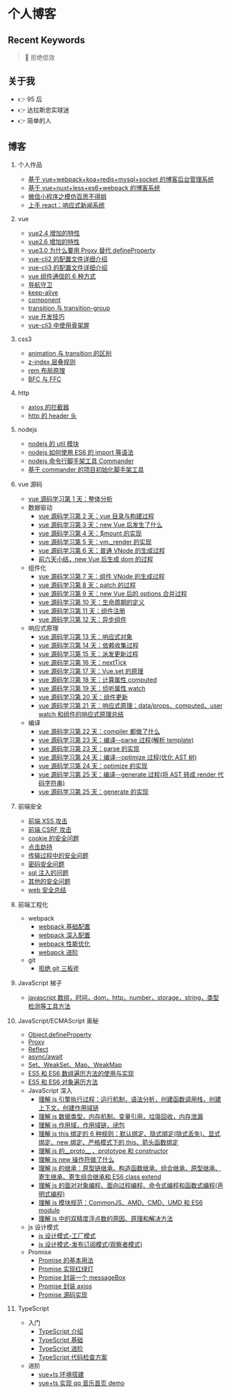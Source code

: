 # 个人博客

## Recent Keywords

> :key: 拒绝低效

## 关于我

- :point_right: 95 后
- :point_right: 达拉斯忠实球迷
- :point_right: 简单的人

## 博客

1. 个人作品
   - [基于 vue+webpack+koa+redis+mysql+socket 的博客后台管理系统](https://github.com/dirkhe1051931999/vue-blog-management)
   - [基于 vue+nuxt+less+es6+webpack 的博客系统](https://github.com/dirkhe1051931999/vue-myBlog)
   - [微信小程序之模仿百思不得姐](https://github.com/dirkhe1051931999/wx-baisibudeqijie)
   - [上手 react：响应式新闻系统](https://github.com/dirkhe1051931999/react-simpleNews)
2. vue

   - [vue2.4 增加的特性](https://github.com/dirkhe1051931999/hjBlog/tree/master/blog-vue/lessons/02.md)
   - [vue2.6 增加的特性](https://github.com/dirkhe1051931999/hjBlog/tree/master/blog-vue/lessons/03.md)
   - [vue3.0 为什么要用 Proxy 替代 defineProperty](https://github.com/dirkhe1051931999/hjBlog/tree/master/blog-vue/lessons/04.md)
   - [vue-cli2 的配置文件详细介绍](https://github.com/dirkhe1051931999/hjBlog/tree/master/blog-vue/lessons/10.md)
   - [vue-cli3 的配置文件详细介绍](https://github.com/dirkhe1051931999/hjBlog/tree/master/blog-vue/lessons/11.md)
   - [vue 组件通信的 6 种方式](https://github.com/dirkhe1051931999/hjBlog/tree/master/blog-vue/lessons/06.md)
   - [导航守卫](https://github.com/dirkhe1051931999/hjBlog/tree/master/blog-vue/lessons/01.md)
   - [keep-alive](https://github.com/dirkhe1051931999/hjBlog/tree/master/blog-vue/lessons/07.md)
   - [component](https://github.com/dirkhe1051931999/hjBlog/tree/master/blog-vue/lessons/08.md)
   - [transition 与 transition-group](https://github.com/dirkhe1051931999/hjBlog/tree/master/blog-vue/lessons/09.md)
   - [vue 开发技巧](https://github.com/dirkhe1051931999/hjBlog/tree/master/blog-vue/lessons/05.md)
   - [vue-cli3 中使用骨架屏](https://github.com/dirkhe1051931999/hjBlog/tree/master/blog-vue/lessons/12.md)

3. css3
   - [animation 与 transition 的区别](https://github.com/dirkhe1051931999/hjBlog/tree/master/blog-css/lessons/01.md)
   - [z-index 层叠规则](https://github.com/dirkhe1051931999/hjBlog/tree/master/blog-css/lessons/02.md)
   - [rem 布局原理](https://github.com/dirkhe1051931999/hjBlog/tree/master/blog-css/lessons/03.md)
   - [BFC 与 FFC](https://github.com/dirkhe1051931999/hjBlog/tree/master/blog-css/lessons/04.md)
4. http
   - [axios 的拦截器](https://github.com/dirkhe1051931999/hjBlog/tree/master/blog-http/lessons/01.md)
   - [http 的 header 头](https://github.com/dirkhe1051931999/hjBlog/tree/master/blog-http/lessons/02.md)
5. nodejs
   - [nodejs 的 util 模块](https://github.com/dirkhe1051931999/hjBlog/tree/master/blog-node/lessons/01.md)
   - [nodejs 如何使用 ES6 的 import 等语法](https://github.com/dirkhe1051931999/hjBlog/tree/master/blog-node/lessons/02.md)
   - [nodejs 命令行脚手架工具 Commander](https://github.com/dirkhe1051931999/hjBlog/tree/master/blog-node/lessons/03.md)
   - [基于 commander 的项目初始化脚手架工具](https://github.com/dirkhe1051931999/common-demo/tree/master/node-icli)
6. vue 源码
   - [vue 源码学习第 1 天：整体分析](https://github.com/dirkhe1051931999/hjBlog/tree/master/blog-vue-sourcecode-study/lessons/01.md)
   - 数据驱动
     - [vue 源码学习第 2 天：vue 目录与构建过程](https://github.com/dirkhe1051931999/hjBlog/tree/master/blog-vue-sourcecode-study/lessons/02.md)
     - [vue 源码学习第 3 天：new Vue 后发生了什么](https://github.com/dirkhe1051931999/hjBlog/tree/master/blog-vue-sourcecode-study/lessons/03.md)
     - [vue 源码学习第 4 天：\$mount 的实现](https://github.com/dirkhe1051931999/hjBlog/tree/master/blog-vue-sourcecode-study/lessons/04.md)
     - [vue 源码学习第 5 天：vm.\_render 的实现](https://github.com/dirkhe1051931999/hjBlog/tree/master/blog-vue-sourcecode-study/lessons/05.md)
     - [vue 源码学习第 6 天：普通 VNode 的生成过程](https://github.com/dirkhe1051931999/hjBlog/tree/master/blog-vue-sourcecode-study/lessons/06.md)
     - [前六天小结，new Vue 后生成 dom 的过程](https://github.com/dirkhe1051931999/hjBlog/tree/master/blog-vue-sourcecode-study/lessons/07.md)
   - 组件化
     - [vue 源码学习第 7 天：组件 VNode 的生成过程](https://github.com/dirkhe1051931999/hjBlog/tree/master/blog-vue-sourcecode-study/lessons/08.md)
     - [vue 源码学习第 8 天：patch 的过程](https://github.com/dirkhe1051931999/hjBlog/tree/master/blog-vue-sourcecode-study/lessons/09.md)
     - [vue 源码学习第 9 天：new Vue 后的 options 合并过程](https://github.com/dirkhe1051931999/hjBlog/tree/master/blog-vue-sourcecode-study/lessons/10.md)
     - [vue 源码学习第 10 天：生命周期的定义](https://github.com/dirkhe1051931999/hjBlog/tree/master/blog-vue-sourcecode-study/lessons/11.md)
     - [vue 源码学习第 11 天：组件注册](https://github.com/dirkhe1051931999/hjBlog/tree/master/blog-vue-sourcecode-study/lessons/12.md)
     - [vue 源码学习第 12 天：异步组件](https://github.com/dirkhe1051931999/hjBlog/tree/master/blog-vue-sourcecode-study/lessons/13.md)
   - 响应式原理
     - [vue 源码学习第 13 天：响应式对象](https://github.com/dirkhe1051931999/hjBlog/tree/master/blog-vue-sourcecode-study/lessons/14.md)
     - [vue 源码学习第 14 天：依赖收集过程](https://github.com/dirkhe1051931999/hjBlog/tree/master/blog-vue-sourcecode-study/lessons/15.md)
     - [vue 源码学习第 15 天：派发更新过程](https://github.com/dirkhe1051931999/hjBlog/tree/master/blog-vue-sourcecode-study/lessons/16.md)
     - [vue 源码学习第 16 天：nextTick](https://github.com/dirkhe1051931999/hjBlog/tree/master/blog-vue-sourcecode-study/lessons/17.md)
     - [vue 源码学习第 17 天：Vue.set 的原理](https://github.com/dirkhe1051931999/hjBlog/tree/master/blog-vue-sourcecode-study/lessons/18.md)
     - [vue 源码学习第 18 天：计算属性 computed](https://github.com/dirkhe1051931999/hjBlog/tree/master/blog-vue-sourcecode-study/lessons/19.md)
     - [vue 源码学习第 19 天：侦听属性 watch](https://github.com/dirkhe1051931999/hjBlog/tree/master/blog-vue-sourcecode-study/lessons/20.md)
     - [vue 源码学习第 20 天：组件更新](https://github.com/dirkhe1051931999/hjBlog/tree/master/blog-vue-sourcecode-study/lessons/21.md)
     - [vue 源码学习第 21 天：响应式原理：data/props、computed、user watch 和组件的响应式原理总结](https://github.com/dirkhe1051931999/hjBlog/tree/master/blog-vue-sourcecode-study/lessons/22.md)
   - 编译
     - [vue 源码学习第 22 天：compiler 都做了什么](https://github.com/dirkhe1051931999/hjBlog/tree/master/blog-vue-sourcecode-study/lessons/23.md)
     - [vue 源码学习第 23 天：编译--parse 过程(解析 template)](https://github.com/dirkhe1051931999/hjBlog/tree/master/blog-vue-sourcecode-study/lessons/24.md)
     - [vue 源码学习第 23 天：parse 的实现](https://github.com/dirkhe1051931999/hjBlog/tree/master/blog-vue-sourcecode-study/lessons/26.md)
     - [vue 源码学习第 24 天：编译--optimize 过程(优化 AST 树)](https://github.com/dirkhe1051931999/hjBlog/tree/master/blog-vue-sourcecode-study/lessons/25.md)
     - [vue 源码学习第 24 天：optimize 的实现](https://github.com/dirkhe1051931999/hjBlog/tree/master/blog-vue-sourcecode-study/lessons/27.md)
     - [vue 源码学习第 25 天：编译--generate 过程(将 AST 转成 render 代码字符串)](https://github.com/dirkhe1051931999/hjBlog/tree/master/blog-vue-sourcecode-study/lessons/28.md)
     - [vue 源码学习第 25 天：generate 的实现](https://github.com/dirkhe1051931999/hjBlog/tree/master/blog-vue-sourcecode-study/lessons/29.md)
7. 前端安全
   - [前端 XSS 攻击](https://github.com/dirkhe1051931999/hjBlog/tree/master/blog-security/lessons/01.md)
   - [前端 CSRF 攻击](https://github.com/dirkhe1051931999/hjBlog/tree/master/blog-security/lessons/02.md)
   - [cookie 的安全问题](https://github.com/dirkhe1051931999/hjBlog/tree/master/blog-security/lessons/03.md)
   - [点击劫持](https://github.com/dirkhe1051931999/hjBlog/tree/master/blog-security/lessons/04.md)
   - [传输过程中的安全问题](https://github.com/dirkhe1051931999/hjBlog/tree/master/blog-security/lessons/05.md)
   - [密码安全问题](https://github.com/dirkhe1051931999/hjBlog/tree/master/blog-security/lessons/06.md)
   - [sql 注入的问题](https://github.com/dirkhe1051931999/hjBlog/tree/master/blog-security/lessons/07.md)
   - [其他的安全问题](https://github.com/dirkhe1051931999/hjBlog/tree/master/blog-security/lessons/08.md)
   - [web 安全总结](https://github.com/dirkhe1051931999/hjBlog/tree/master/blog-security/lessons/09.md)
8. 前端工程化
   - webpack
     - [webpack 基础配置](https://github.com/dirkhe1051931999/common-demo/blob/master/webpack-study-notes/readme.md#1)
     - [webpack 深入配置](https://github.com/dirkhe1051931999/common-demo/blob/master/webpack-study-notes/readme.md#2)
     - [webpack 性能优化](https://github.com/dirkhe1051931999/common-demo/blob/master/webpack-study-notes/readme.md#3)
     - [webapck 进阶](https://github.com/dirkhe1051931999/common-demo/blob/master/webpack-study-notes/readme.md#4)
   - git
     - [拒绝 git 三板斧](https://github.com/dirkhe1051931999/hjBlog/tree/master/blog-engineering/lessons/01.md)
9. JavaScript 梯子
   - [javascript 数组，时间，dom，http，number，storage，string，类型检测等工具方法](https://github.com/dirkhe1051931999/common-demo/tree/master/tools)
10. JavaScript/ECMAScript 奥秘

    - [Object.defineProperty](https://github.com/dirkhe1051931999/hjBlog/tree/master/blog-JavaScript/lessons/01.md)
    - [Proxy](https://github.com/dirkhe1051931999/hjBlog/tree/master/blog-JavaScript/lessons/02.md)
    - [Reflect](https://github.com/dirkhe1051931999/hjBlog/tree/master/blog-JavaScript/lessons/04.md)
    - [async/await](https://github.com/dirkhe1051931999/hjBlog/tree/master/blog-JavaScript/lessons/09.md)
    - [Set、WeakSet、Map、WeakMap](https://github.com/dirkhe1051931999/hjBlog/tree/master/blog-JavaScript/lessons/10.md)
    - [ES5 和 ES6 数组遍历方法的使用与实现](https://github.com/dirkhe1051931999/hjBlog/tree/master/blog-JavaScript/lessons/11.md)
    - [ES5 和 ES6 对象遍历方法](https://github.com/dirkhe1051931999/hjBlog/tree/master/blog-JavaScript/lessons/12.md)
    - JavaScript 深入
      - [理解 js 引擎执行过程：运行机制，语法分析，创建函数调用栈，创建上下文，创建作用域链](https://github.com/dirkhe1051931999/hjBlog/tree/master/blog-JavaScript/lessons/03.md)
      - [理解 js 数据类型，内存机制，变量引用，垃圾回收，内存泄漏](https://github.com/dirkhe1051931999/hjBlog/tree/master/blog-JavaScript/lessons/13.md)
      - [理解 js 作用域，作用域链，闭包](https://github.com/dirkhe1051931999/hjBlog/tree/master/blog-JavaScript/lessons/14.md)
      - [理解 js this 绑定的 6 种规则：默认绑定、隐式绑定(隐式丢失)、显式绑定、new 绑定、严格模式下的 this、箭头函数绑定](https://github.com/dirkhe1051931999/hjBlog/tree/master/blog-JavaScript/lessons/15.md)
      - [理解 js 的\_\_proto\_\_ 、prototype 和 constructor](https://github.com/dirkhe1051931999/hjBlog/tree/master/blog-JavaScript/lessons/17.md)
      - [理解 js new 操作符做了什么](https://github.com/dirkhe1051931999/hjBlog/tree/master/blog-JavaScript/lessons/18.md)
      - [理解 js 的继承：原型链继承、构造函数继承、组合继承、原型继承、寄生继承、寄生组合继承和 ES6 class extend](https://github.com/dirkhe1051931999/hjBlog/tree/master/blog-JavaScript/lessons/19.md)
      - [理解 js 的面对对象编程、面向过程编程、命令式编程和函数式编程(声明式编程)](https://github.com/dirkhe1051931999/hjBlog/tree/master/blog-JavaScript/lessons/21.md)
      - [理解 js 模块规范：CommonJS、AMD、CMD、UMD 和 ES6 module](https://github.com/dirkhe1051931999/hjBlog/tree/master/blog-JavaScript/lessons/22.md)
      - [理解 js 中的双精度浮点数的原因、原理和解决方法](https://github.com/dirkhe1051931999/hjBlog/tree/master/blog-JavaScript/lessons/24.md)
    - js 设计模式
      - [js 设计模式-工厂模式](https://github.com/dirkhe1051931999/hjBlog/tree/master/blog-JavaScript/lessons/20.md)
      - [js 设计模式-发布订阅模式(观察者模式)](https://github.com/dirkhe1051931999/hjBlog/tree/master/blog-JavaScript/lessons/23.md)
    - Promise
      - [Promise 的基本用法](https://github.com/dirkhe1051931999/hjBlog/tree/master/blog-JavaScript/lessons/05.md)
      - [Promise 实现红绿灯](https://github.com/dirkhe1051931999/hjBlog/tree/master/blog-JavaScript/lessons/06.md)
      - [Promise 封装一个 messageBox](https://github.com/dirkhe1051931999/hjBlog/tree/master/blog-JavaScript/lessons/07.md)
      - [Promise 封装 axios](https://github.com/dirkhe1051931999/hjBlog/tree/master/blog-JavaScript/lessons/08.md)
      - [Promise 源码实现](https://github.com/dirkhe1051931999/hjBlog/tree/master/blog-JavaScript/lessons/16.md)

11. TypeScript
    - 入门
      - [TypeScript 介绍](https://github.com/dirkhe1051931999/hjBlog/tree/master/blog-TypeScript/lessons/00.md)
      - [TypeScript 基础](https://github.com/dirkhe1051931999/hjBlog/tree/master/blog-TypeScript/lessons/01.md)
      - [TypeScript 进阶](https://github.com/dirkhe1051931999/hjBlog/tree/master/blog-TypeScript/lessons/02.md)
      - [TypeScript 代码检查方案](https://github.com/dirkhe1051931999/hjBlog/tree/master/blog-TypeScript/lessons/03.md)
    - 进阶
      - [vue+ts 环境搭建](https://github.com/dirkhe1051931999/common-demo/tree/master/vue-with-ts-env)
      - [vue+ts 实现 qq 音乐首页 demo](https://github.com/dirkhe1051931999/common-demo/tree/master/vue-pug-ts-demo)
